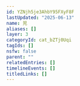 ```yaml
---
id: YZNjh5je3AhbY95FXyF8F
lastUpdated: "2025-06-13"
name: 兕
aliases: []
layer: 3
categoryId: cat_bZTj0Uqi
tagIds: []
nsfw: false
parent: ""
relatedEntries: []
timelineEvents: []
titledLinks: []
---
```


